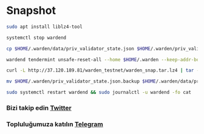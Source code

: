 # Snapshot

```bash
sudo apt install liblz4-tool

systemctl stop wardend

cp $HOME/.warden/data/priv_validator_state.json $HOME/.warden/priv_validator_state.json.backup

wardend tendermint unsafe-reset-all --home $HOME/.warden --keep-addr-book

curl -L http://37.120.189.81/warden_testnet/warden_snap.tar.lz4 | tar -I lz4 -xf - -C $HOME/.warden

mv $HOME/.warden/priv_validator_state.json.backup $HOME/.warden/data/priv_validator_state.json

sudo systemctl restart wardend && sudo journalctl -u wardend -fo cat
```
### Bizi takip edin [Twitter](https://twitter.com/corenodeHQ)
### Topluluğumuza katılın [Telegram](https://t.me/corenodechat)
